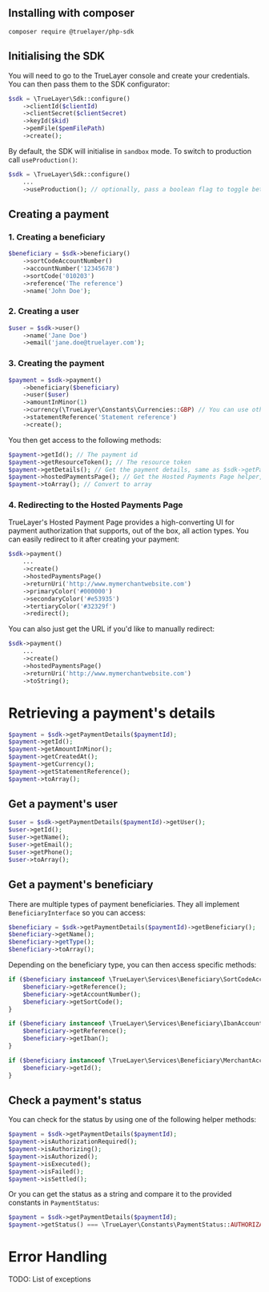 ## Installing with composer

```
composer require @truelayer/php-sdk
```

## Initialising the SDK

You will need to go to the TrueLayer console and create your credentials. You can then pass them to the SDK configurator:

```php
$sdk = \TrueLayer\Sdk::configure()
    ->clientId($clientId)
    ->clientSecret($clientSecret)
    ->keyId($kid)
    ->pemFile($pemFilePath)
    ->create();
```

By default, the SDK will initialise in `sandbox` mode. To switch to production call `useProduction()`:

```php
$sdk = \TrueLayer\Sdk::configure()
    ...
    ->useProduction(); // optionally, pass a boolean flag to toggle between production/sandbox mode.
```

## Creating a payment

### 1. Creating a beneficiary

```php
$beneficiary = $sdk->beneficiary()
    ->sortCodeAccountNumber()
    ->accountNumber('12345678')
    ->sortCode('010203')
    ->reference('The reference')
    ->name('John Doe');
```

### 2. Creating a user

```php
$user = $sdk->user()
    ->name('Jane Doe')
    ->email('jane.doe@truelayer.com');
```

### 3. Creating the payment

```php
$payment = $sdk->payment()
    ->beneficiary($beneficiary)
    ->user($user)
    ->amountInMinor(1)
    ->currency(\TrueLayer\Constants\Currencies::GBP) // You can use other currencies defined in this class.
    ->statementReference('Statement reference')
    ->create();
```

You then get access to the following methods:

```php
$payment->getId(); // The payment id
$payment->getResourceToken(); // The resource token 
$payment->getDetails(); // Get the payment details, same as $sdk->getPaymentDetails($paymentId)
$payment->hostedPaymentsPage(); // Get the Hosted Payments Page helper, see below.
$payment->toArray(); // Convert to array
```

### 4. Redirecting to the Hosted Payments Page

TrueLayer's Hosted Payment Page provides a high-converting UI for payment authorization that supports, out of the box, all action types.
You can easily redirect to it after creating your payment:

```php
$sdk->payment()
    ...
    ->create()
    ->hostedPaymentsPage()
    ->returnUri('http://www.mymerchantwebsite.com')
    ->primaryColor('#000000')
    ->secondaryColor('#e53935')
    ->tertiaryColor('#32329f')
    ->redirect();
```

You can also just get the URL if you'd like to manually redirect:

```php
$sdk->payment()
    ...
    ->create()
    ->hostedPaymentsPage()
    ->returnUri('http://www.mymerchantwebsite.com')
    ->toString();
```

# Retrieving a payment's details

```php
$payment = $sdk->getPaymentDetails($paymentId);
$payment->getId();
$payment->getAmountInMinor();
$payment->getCreatedAt();
$payment->getCurrency();
$payment->getStatementReference();
$payment->toArray();
```

## Get a payment's user

```php
$user = $sdk->getPaymentDetails($paymentId)->getUser();
$user->getId();
$user->getName();
$user->getEmail();
$user->getPhone();
$user->toArray();
```

## Get a payment's beneficiary

There are multiple types of payment beneficiaries. They all implement `BeneficiaryInterface` so you can access:

```php
$beneficiary = $sdk->getPaymentDetails($paymentId)->getBeneficiary();
$beneficiary->getName();
$beneficiary->getType();
$beneficiary->toArray();
```

Depending on the beneficiary type, you can then access specific methods:

```php
if ($beneficiary instanceof \TrueLayer\Services\Beneficiary\SortCodeAccountNumber) {
    $beneficiary->getReference();
    $beneficiary->getAccountNumber();
    $beneficiary->getSortCode();
}
```

```php
if ($beneficiary instanceof \TrueLayer\Services\Beneficiary\IbanAccountBeneficiary) {
    $beneficiary->getReference();
    $beneficiary->getIban();
}
```

```php
if ($beneficiary instanceof \TrueLayer\Services\Beneficiary\MerchantAccountBeneficiary) {
    $beneficiary->getId();
}
```

## Check a payment's status

You can check for the status by using one of the following helper methods:

```php
$payment = $sdk->getPaymentDetails($paymentId);
$payment->isAuthorizationRequired();
$payment->isAuthorizing();
$payment->isAuthorized();
$payment->isExecuted();
$payment->isFailed();
$payment->isSettled();
```

Or you can get the status as a string and compare it to the provided constants in `PaymentStatus`:
```php
$payment = $sdk->getPaymentDetails($paymentId);
$payment->getStatus() === \TrueLayer\Constants\PaymentStatus::AUTHORIZATION_REQUIRED;
```

# Error Handling

TODO: List of exceptions